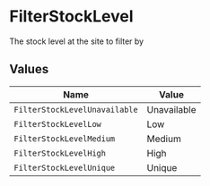 # FilterStockLevel

The stock level at the site to filter by


## Values

| Name                          | Value                         |
| ----------------------------- | ----------------------------- |
| `FilterStockLevelUnavailable` | Unavailable                   |
| `FilterStockLevelLow`         | Low                           |
| `FilterStockLevelMedium`      | Medium                        |
| `FilterStockLevelHigh`        | High                          |
| `FilterStockLevelUnique`      | Unique                        |